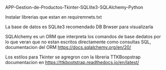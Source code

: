 APP-Gestion-de-Productos-Tkinter-SQLlite3-SQLAlchemy-Python

Instalar librerias que estan en requiremnets.txt

La base de datos es SQLite3 recomendado DB Brwser para visualizarla

SQLAlchemy es un ORM que interpreta los comandos de base dedatos por lo que veran que no estan escritos directamente 
como consultas SQL, documentacion del ORM https://docs.sqlalchemy.org/en/20/

Los estilos para Tkinter se agregron con la libreria TTKBoopstrap
documentacion en https://ttkbootstrap.readthedocs.io/en/latest/
